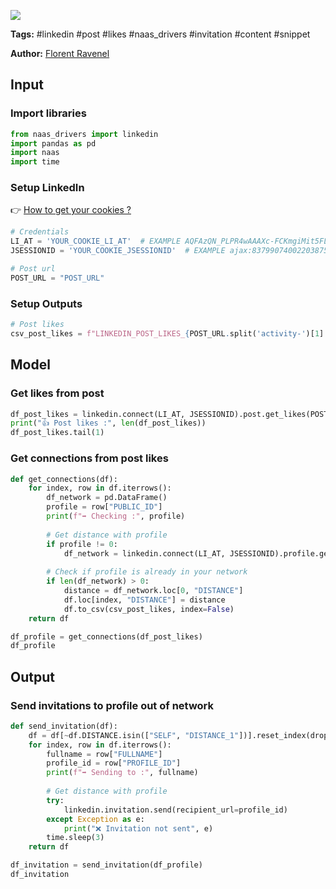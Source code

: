 <a href="https://app.naas.ai/user-redirect/naas/downloader?url=https://raw.githubusercontent.com/jupyter-naas/awesome-notebooks/master/LinkedIn/LinkedIn_Send_invitation_to_profile_from_post_likes.ipynb" target="_parent"><img src="https://naasai-public.s3.eu-west-3.amazonaws.com/open_in_naas.svg"/></a>

**Tags:** #linkedin #post #likes #naas_drivers #invitation #content #snippet

**Author:** [Florent Ravenel](https://www.linkedin.com/in/florent-ravenel/)

## Input

### Import libraries


```python
from naas_drivers import linkedin
import pandas as pd
import naas
import time
```

### Setup LinkedIn
👉 <a href='https://www.notion.so/LinkedIn-driver-Get-your-cookies-d20a8e7e508e42af8a5b52e33f3dba75'>How to get your cookies ?</a>


```python
# Credentials
LI_AT = 'YOUR_COOKIE_LI_AT'  # EXAMPLE AQFAzQN_PLPR4wAAAXc-FCKmgiMit5FLdY1af3-2
JSESSIONID = 'YOUR_COOKIE_JSESSIONID'  # EXAMPLE ajax:8379907400220387585

# Post url
POST_URL = "POST_URL"
```

### Setup Outputs


```python
# Post likes
csv_post_likes = f"LINKEDIN_POST_LIKES_{POST_URL.split('activity-')[1].split('-')[0]}.csv"
```

## Model

### Get likes from post


```python
df_post_likes = linkedin.connect(LI_AT, JSESSIONID).post.get_likes(POST_URL)
print("👍 Post likes :", len(df_post_likes))
df_post_likes.tail(1)
```

### Get connections from post likes


```python
def get_connections(df):
    for index, row in df.iterrows():
        df_network = pd.DataFrame()
        profile = row["PUBLIC_ID"]
        print(f"➡️ Checking :", profile)
        
        # Get distance with profile
        if profile != 0:
            df_network = linkedin.connect(LI_AT, JSESSIONID).profile.get_network(profile)
            
        # Check if profile is already in your network
        if len(df_network) > 0:
            distance = df_network.loc[0, "DISTANCE"]
            df.loc[index, "DISTANCE"] = distance
            df.to_csv(csv_post_likes, index=False)
    return df

df_profile = get_connections(df_post_likes)
df_profile
```

## Output

### Send invitations to profile out of network


```python
def send_invitation(df):
    df = df[~df.DISTANCE.isin(["SELF", "DISTANCE_1"])].reset_index(drop=True)
    for index, row in df.iterrows():
        fullname = row["FULLNAME"]
        profile_id = row["PROFILE_ID"]
        print(f"➡️ Sending to :", fullname)
        
        # Get distance with profile
        try:
            linkedin.invitation.send(recipient_url=profile_id)
        except Exception as e:
            print("❌ Invitation not sent", e)
        time.sleep(3)
    return df

df_invitation = send_invitation(df_profile)
df_invitation
```
